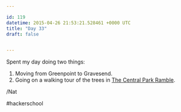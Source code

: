 ```yaml
---

id: 119
datetime: 2015-04-26 21:53:21.528461 +0000 UTC
title: "Day 33"
draft: false


---
```


Spent my day doing two things: 

 1. Moving from Greenpoint to Gravesend.
 2. Going on a walking tour of the trees in [The Central Park Ramble](http://www.centralparknyc.org/things-to-see-and-do/attractions/ramble.html).

/Nat

#hackerschool
